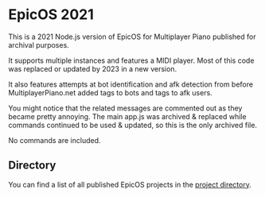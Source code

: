 # EpicOS 2021

This is a 2021 Node.js version of EpicOS for Multiplayer Piano published for archival purposes.

It supports multiple instances and features a MIDI player. Most of this code was replaced or updated by 2023 in a new version.

It also features attempts at bot identification and afk detection from before MultiplayerPiano.net added tags to bots and tags to afk users.

You might notice that the related messages are commented out as they became pretty annoying.
The main app.js was archived & replaced while commands continued to be used & updated, so this is the only archived file.

No commands are included.

## Directory

You can find a list of all published EpicOS projects in the [project directory](https://github.com/cffisher/EpicOS).